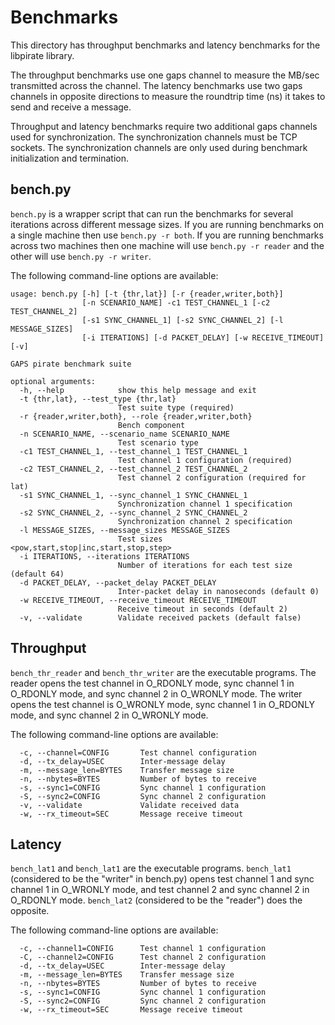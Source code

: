 # Benchmarks

This directory has throughput benchmarks and latency benchmarks
for the libpirate library.

The throughput benchmarks use one gaps channel to measure
the MB/sec transmitted across the channel. The latency benchmarks
use two gaps channels in opposite directions to measure
the roundtrip time (ns) it takes to send and receive a message.

Throughput and latency benchmarks require two additional gaps channels
used for synchronization. The synchronization
channels must be TCP sockets. The synchronization channels
are only used during benchmark initialization and termination.

## bench.py

`bench.py` is a wrapper script that can run the benchmarks
for several iterations across different message sizes.
If you are running benchmarks on a single machine then use
`bench.py -r both`. If you are running benchmarks across
two machines then one machine will use `bench.py -r reader`
and the other will use `bench.py -r writer`.

The following command-line options are available:

```
usage: bench.py [-h] [-t {thr,lat}] [-r {reader,writer,both}]
                [-n SCENARIO_NAME] -c1 TEST_CHANNEL_1 [-c2 TEST_CHANNEL_2]
                [-s1 SYNC_CHANNEL_1] [-s2 SYNC_CHANNEL_2] [-l MESSAGE_SIZES]
                [-i ITERATIONS] [-d PACKET_DELAY] [-w RECEIVE_TIMEOUT] [-v]

GAPS pirate benchmark suite

optional arguments:
  -h, --help            show this help message and exit
  -t {thr,lat}, --test_type {thr,lat}
                        Test suite type (required)
  -r {reader,writer,both}, --role {reader,writer,both}
                        Bench component
  -n SCENARIO_NAME, --scenario_name SCENARIO_NAME
                        Test scenario type
  -c1 TEST_CHANNEL_1, --test_channel_1 TEST_CHANNEL_1
                        Test channel 1 configuration (required)
  -c2 TEST_CHANNEL_2, --test_channel_2 TEST_CHANNEL_2
                        Test channel 2 configuration (required for lat)
  -s1 SYNC_CHANNEL_1, --sync_channel_1 SYNC_CHANNEL_1
                        Synchronization channel 1 specification
  -s2 SYNC_CHANNEL_2, --sync_channel_2 SYNC_CHANNEL_2
                        Synchronization channel 2 specification
  -l MESSAGE_SIZES, --message_sizes MESSAGE_SIZES
                        Test sizes <pow,start,stop|inc,start,stop,step>
  -i ITERATIONS, --iterations ITERATIONS
                        Number of iterations for each test size (default 64)
  -d PACKET_DELAY, --packet_delay PACKET_DELAY
                        Inter-packet delay in nanoseconds (default 0)
  -w RECEIVE_TIMEOUT, --receive_timeout RECEIVE_TIMEOUT
                        Receive timeout in seconds (default 2)
  -v, --validate        Validate received packets (default false)
```

## Throughput

`bench_thr_reader` and `bench_thr_writer` are the
executable programs. The reader opens the test channel
in O_RDONLY mode, sync channel 1 in O_RDONLY mode, and
sync channel 2 in O_WRONLY mode. The writer opens the
test channel is O_WRONLY mode, sync channel 1 in O_RDONLY
mode, and sync channel 2 in O_WRONLY mode.

The following command-line options are available:

```
  -c, --channel=CONFIG       Test channel configuration
  -d, --tx_delay=USEC        Inter-message delay
  -m, --message_len=BYTES    Transfer message size
  -n, --nbytes=BYTES         Number of bytes to receive
  -s, --sync1=CONFIG         Sync channel 1 configuration
  -S, --sync2=CONFIG         Sync channel 2 configuration
  -v, --validate             Validate received data
  -w, --rx_timeout=SEC       Message receive timeout
```

## Latency

`bench_lat1` and `bench_lat1` are the executable programs.
`bench_lat1` (considered to be the "writer" in bench.py)
opens test channel 1 and sync channel 1 in O_WRONLY mode,
and test channel 2 and sync channel 2 in O_RDONLY mode.
`bench_lat2` (considered to be the "reader") does the opposite.

The following command-line options are available:

```
  -c, --channel1=CONFIG      Test channel 1 configuration
  -C, --channel2=CONFIG      Test channel 2 configuration
  -d, --tx_delay=USEC        Inter-message delay
  -m, --message_len=BYTES    Transfer message size
  -n, --nbytes=BYTES         Number of bytes to receive
  -s, --sync1=CONFIG         Sync channel 1 configuration
  -S, --sync2=CONFIG         Sync channel 2 configuration
  -w, --rx_timeout=SEC       Message receive timeout
```
